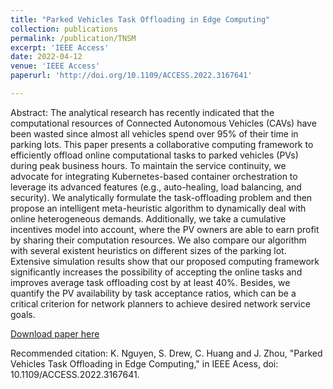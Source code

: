 ```yaml
---
title: "Parked Vehicles Task Offloading in Edge Computing"
collection: publications
permalink: /publication/TNSM
excerpt: 'IEEE Access'
date: 2022-04-12
venue: 'IEEE Access'
paperurl: 'http://doi.org/10.1109/ACCESS.2022.3167641'

---
```

Abstract: 
The analytical research has recently indicated that the computational resources of Connected Autonomous Vehicles (CAVs) have been wasted since almost all vehicles spend over 95% of their time in parking lots.
This paper presents a collaborative computing framework to efficiently offload online computational tasks to parked vehicles (PVs) during peak business hours. 
To maintain the service continuity, we advocate for integrating Kubernetes-based container orchestration to leverage its advanced features (e.g., auto-healing, load balancing, and security). We analytically formulate the task-offloading problem and then propose an intelligent meta-heuristic algorithm to dynamically deal with online heterogeneous demands. Additionally, we take a cumulative incentives model into account, where the PV owners are able to earn profit by sharing their computation resources. We also compare our algorithm with several existent heuristics on different sizes of the parking lot.
Extensive simulation results show that our proposed computing framework significantly increases the possibility of accepting the online tasks and improves average task offloading cost by at least 40%. 
Besides, we quantify the PV availability by task acceptance ratios, which can be a critical criterion for network planners to achieve desired network service goals.  

[Download paper here](https://doi.org/10.1109/ACCESS.2022.3167641)

Recommended citation: K. Nguyen, S. Drew, C. Huang and J. Zhou, "Parked Vehicles Task Offloading in Edge Computing," in IEEE Acess, doi: 10.1109/ACCESS.2022.3167641.
